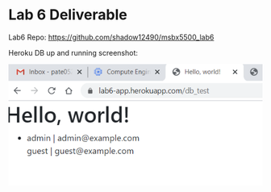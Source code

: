 # Lab 6 Deliverable

Lab6 Repo: https://github.com/shadow12490/msbx5500_lab6

Heroku DB up and running screenshot:

![](./images/lab6_mongo_heroku_ss.png)
    
    
